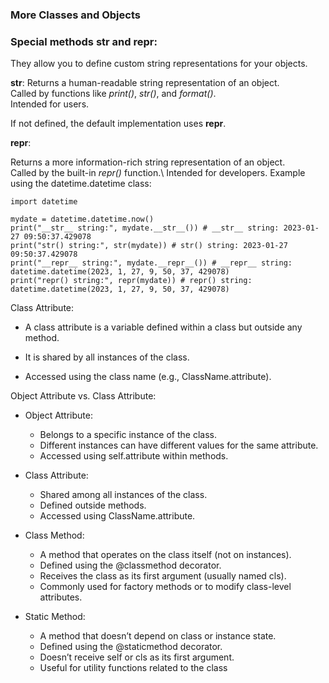 ### More Classes and Objects

### Special methods __str__ and __repr__:

They allow you to define custom string representations for your objects.

__str__:
Returns a human-readable string representation of an object.\
Called by functions like *print()*, *str()*, and *format()*.\
Intended for users.

If not defined, the default implementation uses __repr__.

__repr__:

Returns a more information-rich string representation of an object.\
Called by the built-in *repr()* function.\ Intended for developers.
Example using the datetime.datetime class:
```
import datetime

mydate = datetime.datetime.now()
print("__str__ string:", mydate.__str__()) # __str__ string: 2023-01-27 09:50:37.429078
print("str() string:", str(mydate)) # str() string: 2023-01-27 09:50:37.429078
print("__repr__ string:", mydate.__repr__()) # __repr__ string: datetime.datetime(2023, 1, 27, 9, 50, 37, 429078)
print("repr() string:", repr(mydate)) # repr() string: datetime.datetime(2023, 1, 27, 9, 50, 37, 429078)
```

Class Attribute:

- A class attribute is a variable defined within a class but outside any method.

- It is shared by all instances of the class.

- Accessed using the class name (e.g., ClassName.attribute).

Object Attribute vs. Class Attribute:

- Object Attribute:
   - Belongs to a specific instance of the class.
   - Different instances can have different values for the same attribute.
   - Accessed using self.attribute within methods.

- Class Attribute:
   - Shared among all instances of the class.
   - Defined outside methods.
   - Accessed using ClassName.attribute.

- Class Method:
   - A method that operates on the class itself (not on instances).
   - Defined using the @classmethod decorator.
   - Receives the class as its first argument (usually named cls).
   - Commonly used for factory methods or to modify class-level attributes.

- Static Method:
   - A method that doesn’t depend on class or instance state.
   - Defined using the @staticmethod decorator.
   - Doesn’t receive self or cls as its first argument.
   - Useful for utility functions related to the class
